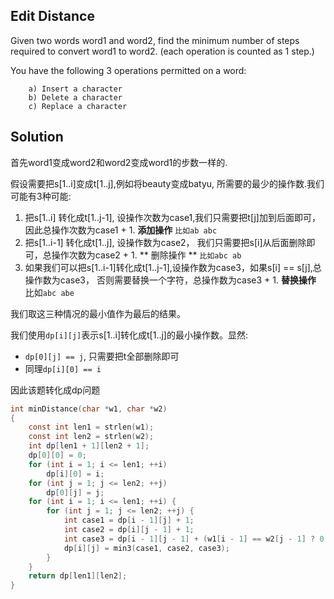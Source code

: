 ## Edit Distance

Given two words word1 and word2, find the minimum number of steps required to convert word1 to word2. (each operation is counted as 1 step.)

You have the following 3 operations permitted on a word:
```
	a) Insert a character
	b) Delete a character
	c) Replace a character
```

## Solution

首先word1变成word2和word2变成word1的步数一样的.

假设需要把s[1..i]变成t[1..j],例如将beauty变成batyu, 所需要的最少的操作数.我们可能有3种可能:

1. 把s[1..i] 转化成t[1..j-1], 设操作次数为case1,我们只需要把t[j]加到后面即可，因此总操作次数为case1 + 1. **添加操作** `比如ab abc`
2. 把s[1..i-1] 转化成t[1..j], 设操作数为case2， 我们只需要把s[i]从后面删除即可，总操作次数为case2 + 1. ** 删除操作 ** `比如abc ab`
3. 如果我们可以把s[1..i-1]转化成t[1..j-1],设操作数为case3，如果s[i] == s[j],总操作数为case3， 否则需要替换一个字符，总操作数为case3 + 1. **替换操作** 比如`abc abe`

我们取这三种情况的最小值作为最后的结果。

我们使用`dp[i][j]`表示s[1..i]转化成t[1..j]的最小操作数。显然:

* `dp[0][j] == j`, 只需要把t全部删除即可
* 同理`dp[i][0] == i`

因此该题转化成dp问题

```c
int minDistance(char *w1, char *w2)
{
	const int len1 = strlen(w1);
	const int len2 = strlen(w2);
	int dp[len1 + 1][len2 + 1];
	dp[0][0] = 0;
	for (int i = 1; i <= len1; ++i)
		dp[i][0] = i;
	for (int j = 1; j <= len2; ++j)
		dp[0][j] = j;
	for (int i = 1; i <= len1; ++i) {
		for (int j = 1; j <= len2; ++j) {
			int case1 = dp[i - 1][j] + 1;
			int case2 = dp[i][j - 1] + 1;
			int case3 = dp[i - 1][j - 1] + (w1[i - 1] == w2[j - 1] ? 0 : 1);
			dp[i][j] = min3(case1, case2, case3);
		}
	}
	return dp[len1][len2];
}
```
